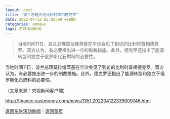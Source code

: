 ```yaml
---
layout: post
title: "波兰总理会见比利时首相德克罗"
date: 2022-04-12 05:02:09 +0800
categories: emnews
tags: 东财滚动新闻
---
```

> 当地时间11日，波兰总理莫拉维茨基在华沙会见了到访的比利时首相德克罗。双方认为，有必要推出进一步的制裁措施。此外，德克罗还指出了能源转型和独立于俄罗斯化石燃料的必要性。

<p>当地时间11日，波兰总理莫拉维茨基在华沙会见了到访的比利时首相德克罗。双方认为，有必要推出进一步的制裁措施。此外，德克罗还指出了能源转型和独立于俄罗斯化石燃料的必要性。</p><p class="em_media">（文章来源：央视新闻客户端）</p>

<http://finance.eastmoney.com/news/1351,202204122339009746.html>

[返回东财滚动新闻](//finews.withounder.com/emnews/)｜[返回首页](//finews.withounder.com/)